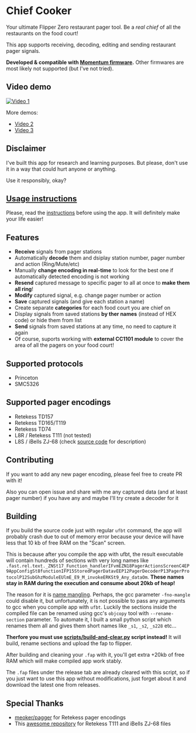 # Chief Cooker
Your ultimate Flipper Zero restaurant pager tool. Be a _real chief_ of all the restaurants on the food court!

This app supports receiving, decoding, editing and sending restaurant pager signals. 

**Developed & compatible with [Momentum firmware](https://github.com/Next-Flip/Momentum-Firmware).** Other firmwares are most likely not supported (but I've not tried).

## Video demo
[![Video 1](https://img.youtube.com/vi/iuQSyesS9-o/0.jpg)](https://youtube.com/shorts/iuQSyesS9-o)

More demos:
- [Video 2](https://youtube.com/shorts/KGDAGblbtFo)
- [Video 3](https://youtube.com/shorts/QqbfHF-yDiE)

## Disclaimer
I've built this app for research and learning purposes. But please, don't use it in a way that could hurt anyone or anything.

Use it responsibly, okay?

## [Usage instructions](instructions/instructions.md)
Please, read the [instructions](instructions/instructions.md) before using the app. It will definitely make your life easier!

## Features
- **Receive** signals from pager stations
- Automatically **decode** them and dsiplay station number, pager number and action (Ring/Mute/etc)
- Manually **change encoding in real-time** to look for the best one if automatically detected encoding is not working
- **Resend** captured message to specific pager to all at once to **make them all ring**!
- **Modify** captured signal, e.g. change pager number or action
- **Save** captured signals (and give each station a name)
- Create separate **categories** for each food court you are chief on
- Display signals from saved stations **by ther names** (instead of HEX code) or hide them from list
- **Send** signals from saved stations at any time, no need to capture it again
- Of course, suports working with **external CC1101 module** to cover the area of all the pagers on your food court! 

## Supported protocols
- Princeton
- SMC5326

## Supported pager encodings
- Retekess TD157
- Retekess TD165/T119
- Retekess TD74
- L8R / Retekess T111 (not tested)
- L8S / iBells ZJ-68 (check [source code](app/pager/decoder/L8SDecoder.hpp#L8) for description)

## Contributing
If you want to add any new pager encoding, please feel free to create PR with it!

Also you can open issue and share with me any captured data (and at least pager number) if you have any and maybe I'll try create a decoder for it

## Building
If you build the source code just with regular `ufbt` command, the app will probably crash due to out of memory error because your device will have less that 10 kb of free RAM on the "Scan" screen.

This is because after you compile the app with ufbt, the result executable will contain hundreds of sections with very long names like `.fast.rel.text._ZNSt17_Function_handlerIFvmEZN18PagerActionsScreenC4EP9AppConfigSt8functionIFP15StoredPagerDatavEEP12PagerDecoderP13PagerProtocolP12SubGhzModuleEUlmE_E9_M_invokeERKSt9_Any_dataOm`.
**These names stay in RAM during the execution and consume about 20kb of heap!**

The reason for it is [name mangling](https://en.wikipedia.org/wiki/Name_mangling). Perhaps, the gcc parameter `-fno-mangle` could disable it, but unfortunately, it is not possible to pass any arguments to gcc when you compile app with `ufbt`. 
Luckily the sections inside the compiled file can be renamed using gcc's `objcopy` tool with `--rename-section` parameter. To automate it, I built a small python script which renames them all and gives them short names like `_s1`, `_s2`, `_s228` etc... 

**Therfore you must use [scripts/build-and-clear.py](scripts/build-and-clear.py) script instead!** It will build, rename sections and upload the fap to flipper.

After building and cleaning your `.fap` with it, you'll get extra +20kb of free RAM which will make compiled app work stably.

The `.fap` files under the release tab are already cleared with this script, so if you just want to use this app without modifications, just forget about it and download the latest one from releases.

## Special Thanks
- [meoker/pagger](https://github.com/meoker/pagger) for Retekess pager encodings
- This [awesome repository](https://dev.xcjs.com/r0073dl053r/flipper-playground/-/tree/main/Sub-GHz/Restaurant_Pagers?ref_type=heads) for Retekess T111 and iBells ZJ-68 files
